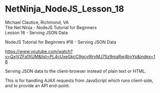 # NetNinja_NodeJS_Lesson_18
Michael Clautice, Richmond, VA<br>
The Net Ninja - NodeJS Tutorial for Beginners<br>
Lesson 18 - Serving JSON Data

NodeJS Tutorial for Beginners #18 - Serving JSON Data

https://www.youtube.com/watch?v=QxjVZFa1XUM&list=PL4cUxeGkcC9gcy9lrvMJ75z9maRw4byYp&index=18

Serving JSON data to the client-browser instead of plain text or HTML. 

This is for handling AJAX requests from JavaScript which runs client-side, and to provide an API end-point.
